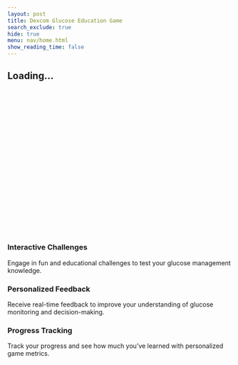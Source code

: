 ```yaml
---
layout: post
title: Dexcom Glucose Education Game
search_exclude: true
hide: true
menu: nav/home.html
show_reading_time: false
---
```


<head>
    <meta charset="UTF-8">
    <meta name="viewport" content="width=device-width, initial-scale=1.0">
    <title>Dexcom Glucose Education Game</title>
    <script src="https://cdn.tailwindcss.com"></script>
    <style>
        /* Loading Screen */
        .loader {
            border-top-color: #1E3A8A;
            animation: spin 1s infinite linear;
        }
        @keyframes spin {
            0% {
                transform: rotate(0deg);
            }
            100% {
                transform: rotate(360deg);
            }
        }
        /* Fade-in animation */
        .fade-in {
            opacity: 0;
            transform: translateY(40px);
            transition: opacity 1s ease-out, transform 1s ease-out;
        }
        .fade-in.visible {
            opacity: 1;
            transform: translateY(0);
        }
        /* Gradient Animation */
        @keyframes gradient {
            0% {
                background-position: 0% 50%;
            }
            50% {
                background-position: 100% 50%;
            }
            100% {
                background-position: 0% 50%;
            }
        }
        .animate-gradient {
            background-size: 200% 200%;
            animation: gradient 10s ease infinite;
        }
        /* Typewriter effect */
        .typewriter {
            font-size: 6rem;
            font-weight: 900;
            overflow: hidden;
            white-space: nowrap;
            margin: 0 auto;
            word-spacing: 1em;
            line-height: 1.2;
        }
        .typewriter .text {
            display: inline-block;
            opacity: 0;
        }
        .second-line {
            display: block;
        }
    </style>
</head>

<body class="bg-black text-white relative">
    <!-- Loading Screen -->
    <div id="loading-screen" class="fixed inset-0 bg-blue-200 flex items-center justify-center z-50">
        <div class="text-center">
            <div class="loader ease-linear rounded-full border-8 border-t-8 border-blue-500 h-32 w-32 mb-4"></div>
            <h2 class="text-4xl font-semibold text-blue-900">Loading...</h2>
        </div>
    </div>
    <!-- Background Animation -->
    <div class="absolute top-0 left-0 w-full h-full overflow-hidden -z-10">
        <div class="bg-gradient-to-r from-blue-400 via-yellow-400 to-blue-500 w-full h-full opacity-50 animate-gradient"></div>
    </div>
    <!-- Welcome Section with Typewriter Effect -->
    <section id="welcome" class="h-screen flex items-center justify-center text-center bg-black text-blue-200">
        <h1 class="typewriter"></h1>
    </section>
    <!-- About Us Section -->
    <section id="about" class="h-screen flex flex-col items-center justify-center text-center bg-blue-100 text-black">
        <h2 class="text-7xl font-extrabold text-blue-600 fade-in mb-6">About Us</h2>
        <p class="text-3xl text-green-900 max-w-5xl fade-in">
            The Dexcom Interactive Glucose Education Game is designed to help users learn how to manage glucose levels through fun and interactive challenges. Our mission is to promote awareness and education about continuous glucose monitoring (CGM) technology.
        </p>
    </section>
    <!-- Our Mission Section -->
    <section id="mission" class="h-screen flex flex-col items-center justify-center text-center bg-green-100 text-black">
        <h3 class="text-6xl font-bold mt-8 text-green-900 fade-in">Our Mission</h3>
        <p class="text-3xl text-green-700 mt-4 max-w-5xl fade-in">
            Our mission is to raise awareness about the importance of managing glucose levels and provide users with a fun, engaging way to learn about CGM technology. Through personalized challenges and feedback, we aim to empower individuals to take control of their health.
        </p>
    </section>
    <!-- Features Section -->
    <section id="ai-solutions" class="py-20 bg-yellow-100">
        <h2 class="text-7xl font-bold text-center text-yellow-900 mb-10 fade-in">Game Features</h2>
        <div class="grid grid-cols-1 md:grid-cols-3 gap-8">
            <div class="bg-white rounded-lg shadow-lg overflow-hidden transform transition-transform duration-500 hover:scale-105">
                <div class="p-6">
                    <h3 class="text-3xl font-bold mb-2 text-blue-900">Interactive Challenges</h3>
                    <p class="text-xl text-yellow-800">Engage in fun and educational challenges to test your glucose management knowledge.</p>
                </div>
            </div>
            <div class="bg-white rounded-lg shadow-lg overflow-hidden transform transition-transform duration-500 hover:scale-105">
                <div class="p-6">
                    <h3 class="text-3xl font-bold mb-2 text-blue-900">Personalized Feedback</h3>
                    <p class="text-xl text-yellow-800">Receive real-time feedback to improve your understanding of glucose monitoring and decision-making.</p>
                </div>
            </div>
            <div class="bg-white rounded-lg shadow-lg overflow-hidden transform transition-transform duration-500 hover:scale-105">
                <div class="p-6">
                    <h3 class="text-3xl font-bold mb-2 text-blue-900">Progress Tracking</h3>
                    <p class="text-xl text-yellow-800">Track your progress and see how much you’ve learned with personalized game metrics.</p>
                </div>
            </div>
        </div>
    </section>
    <script>
        document.addEventListener("DOMContentLoaded", function() {
            const loadingScreen = document.getElementById('loading-screen');
            window.addEventListener('load', function() {
                loadingScreen.style.display = 'none';
            });
            // Typewriter effect for the welcome message
            const text = "Welcome to\nDexcom Glucose\nEducation Game";
            const typewriterElement = document.querySelector(".typewriter");
            let index = 0;
            function type() {
                if (index < text.length) {
                    const span = document.createElement('span');
                    span.textContent = text.charAt(index);
                    span.classList.add('text');
                    typewriterElement.appendChild(span);
                    setTimeout(() => {
                        span.style.opacity = 1;
                    }, 50 * index);
                    index++;
                    setTimeout(type, 80);
                }
            }
            type();
            // Fade in effect
            const fadeInElements = document.querySelectorAll('.fade-in');
            window.addEventListener('scroll', function() {
                fadeInElements.forEach(function(element) {
                    if (element.getBoundingClientRect().top < window.innerHeight) {
                        element.classList.add('visible');
                    }
                });
            });
        });
    </script>
</body>

